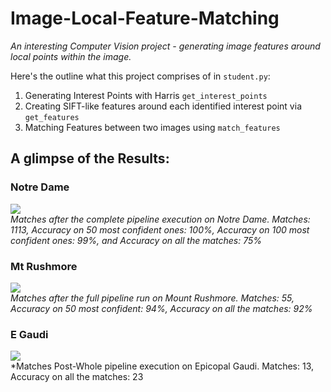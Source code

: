# Image-Local-Feature-Matching
*An interesting Computer Vision project - generating image features around local points within the image.*

Here's the outline what this project comprises of in `student.py`:

1. Generating Interest Points with Harris `get_interest_points`
2. Creating SIFT-like features around each identified interest point via `get_features`
3. Matching Features between two images using `match_features`

## A glimpse of the Results:

### Notre Dame
![](images/notre_dame_matches.jpg)
<br />
*Matches after the complete pipeline execution on Notre Dame. Matches: 1113, Accuracy on 50 most confident ones: 100%, Accuracy on 100 most confident ones: 99%, and Accuracy on all the matches: 75%*

### Mt Rushmore
![](images/mt_rushmore_matches.jpg)
<br />
*Matches after the full pipeline run on Mount Rushmore. Matches: 55, Accuracy on 50 most confident: 94%, Accuracy on all the matches: 92%*

### E Gaudi
![](images/e_gaudi_matches.jpg)
<br />
*Matches Post-Whole pipeline execution on Epicopal Gaudi. Matches: 13, Accuracy on all the matches: 23